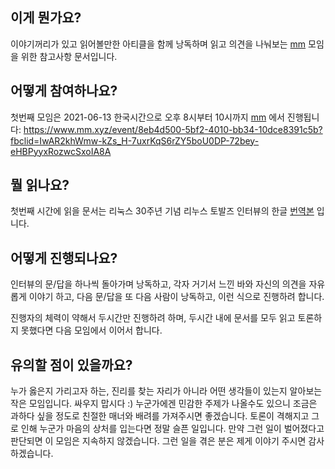 이게 뭔가요?
------------

이야기꺼리가 있고 읽어볼만한 아티클을 함께 낭독하며 읽고 의견을 나눠보는
[mm](https://mm.xyz) 모임을 위한 참고사항 문서입니다.

어떻게 참여하나요?
------------------

첫번째 모임은 2021-06-13 한국시간으로 오후 8시부터 10시까지
[mm](https://mm.xyz) 에서 진행됩니다:
https://www.mm.xyz/event/8eb4d500-5bf2-4010-bb34-10dce8391c5b?fbclid=IwAR2khWmw-kZs_H-7uxrKqS6rZY5boU0DP-72bey-eHBPyyxRozwcSxoIA8A

뭘 읽나요?
----------

첫번째 시간에 읽을 문서는 리눅스 30주년 기념 리누스 토발즈 인터뷰의 한글
[번역본](https://sjp38.github.io/ko/post/torvalds_interview_for_30th_anniversary_of_linux_kernel_part1)
입니다.

어떻게 진행되나요?
------------------

인터뷰의 문/답을 하나씩 돌아가며 낭독하고, 각자 거기서 느낀 바와 자신의 의견을
자유롭게 이야기 하고, 다음 문/답을 또 다음 사람이 낭독하고, 이런 식으로
진행하려 합니다.

진행자의 체력이 약해서 두시간만 진행하려 하며, 두시간 내에 문서를 모두 읽고
토론하지 못했다면 다음 모임에서 이어서 합니다.

유의할 점이 있을까요?
---------------------

누가 옳은지 가리고자 하는, 진리를 찾는 자리가 아니라 어떤 생각들이 있는지
알아보는 작은 모임입니다. 싸우지 맙시다 :)
누군가에겐 민감한 주제가 나올수도 있으니 조금은 과하다 싶을 정도로 친절한
매너와 배려를 가져주시면 좋겠습니다.
토론이 격해지고 그로 인해 누군가 마음의 상처를 입는다면 정말 슬픈 일입니다.
만약 그런 일이 벌어졌다고 판단되면 이 모임은 지속하지 않겠습니다. 그런 일을
겪은 분은 제게 이야기 주시면 감사하겠습니다.
